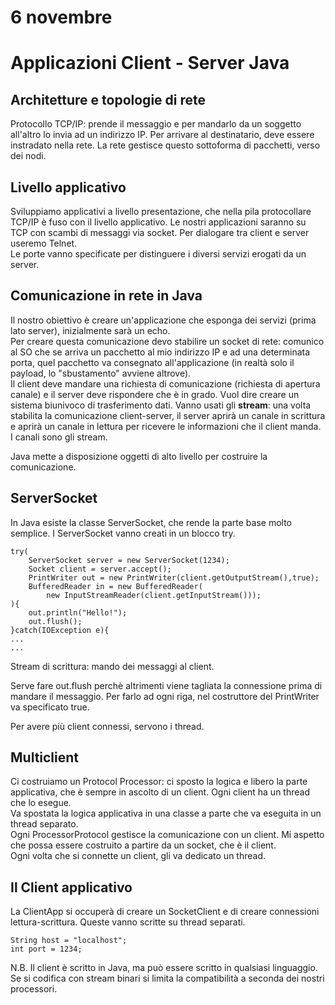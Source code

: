 # 6 novembre

# Applicazioni Client - Server Java

## Architetture e topologie di rete

Protocollo TCP/IP: prende il messaggio e per mandarlo da un soggetto all'altro lo invia ad un indirizzo IP. Per arrivare al destinatario, deve essere instradato nella rete. La rete gestisce questo sottoforma di pacchetti, verso dei nodi.

## Livello applicativo

Sviluppiamo applicativi a livello presentazione, che nella pila protocollare TCP/IP è fuso con il livello applicativo. Le nostri applicazioni saranno su TCP con scambi di messaggi via socket. Per dialogare tra client e server useremo Telnet.  
Le porte vanno specificate per distinguere i diversi servizi erogati da un server.

## Comunicazione in rete in Java

Il nostro obiettivo è creare un'applicazione che esponga dei servizi (prima lato server), inizialmente sarà un echo.  
Per creare questa comunicazione devo stabilire un socket di rete: comunico al SO che se arriva un pacchetto al mio indirizzo IP e ad una determinata porta, quel pacchetto va consegnato all'applicazione (in realtà solo il payload, lo "sbustamento" avviene altrove).  
Il client deve mandare una richiesta di comunicazione (richiesta di apertura canale) e il server deve rispondere che è in grado. Vuol dire creare un sistema biunivoco di trasferimento dati. Vanno usati gli **stream**: una volta stabilita la comunicazione client-server, il server aprirà un canale in scrittura e aprirà un canale in lettura per ricevere le informazioni che il client manda. I canali sono gli stream.  

Java mette a disposizione oggetti di alto livello per costruire la comunicazione.

## ServerSocket
In Java esiste la classe ServerSocket, che rende la parte base molto semplice. I ServerSocket vanno creati in un blocco try.
```
try(
    ServerSocket server = new ServerSocket(1234);
    Socket client = server.accept();
    PrintWriter out = new PrintWriter(client.getOutputStream(),true);
    BufferedReader in = new BufferedReader(
        new InputStreamReader(client.getInputStream()));
){
    out.println("Hello!");
    out.flush();
}catch(IOException e){
...
...
```

Stream di scrittura: mando dei messaggi al client.

Serve fare out.flush perchè altrimenti viene tagliata la connessione prima di mandare il messaggio. Per farlo ad ogni riga, nel costruttore del PrintWriter va specificato true.  

Per avere più client connessi, servono i thread.

## Multiclient

Ci costruiamo un Protocol Processor: ci sposto la logica e libero la parte applicativa, che è sempre in ascolto di un client. Ogni client ha un thread che lo esegue.  
Va spostata la logica applicativa in una classe a parte che va eseguita in un thread separato.  
Ogni ProcessorProtocol gestisce la comunicazione con un client. Mi aspetto che possa essere costruito a partire da un socket, che è il client.  
Ogni volta che si connette un client, gli va dedicato un thread.

## Il Client applicativo

La ClientApp si occuperà di creare un SocketClient e di creare connessioni lettura-scrittura. Queste vanno scritte su thread separati.
```
String host = "localhost";
int port = 1234;

```

N.B. Il client è scritto in Java, ma può essere scritto in qualsiasi linguaggio. Se si codifica con stream binari si limita la compatibilità a seconda dei nostri processori.
